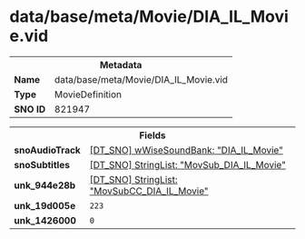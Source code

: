 <h1>data/base/meta/Movie/DIA_IL_Movie.vid</h1><table><tr><th colspan="100%">Metadata</th></tr><tr><td><b>Name</b></td><td>data/base/meta/Movie/DIA_IL_Movie.vid</td></tr><tr><td><b>Type</b></td><td>MovieDefinition</td></tr><tr><td><b>SNO ID</b></td><td>821947</td></tr></table>

<table><tr><th colspan="100%">Fields</th></tr><tr><td><b>snoAudioTrack</b></td><td><a href="#UKNOWN">[DT_SNO] wWiseSoundBank: "DIA_IL_Movie"</a></td></tr><tr><td><b>snoSubtitles</b></td><td><a href="..\..\..\enUS_Text\meta\StringList\MovSub_DIA_IL_Movie.stl">[DT_SNO] StringList: "MovSub_DIA_IL_Movie"</a></td></tr><tr><td><b>unk_944e28b</b></td><td><a href="..\..\..\enUS_Text\meta\StringList\MovSubCC_DIA_IL_Movie.stl">[DT_SNO] StringList: "MovSubCC_DIA_IL_Movie"</a></td></tr><tr><td><b>unk_19d005e</b></td><td><code>223</code></td></tr><tr><td><b>unk_1426000</b></td><td><code>0</code></td></tr></table>

